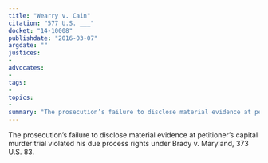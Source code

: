 ```yaml
---
title: "Wearry v. Cain"
citation: "577 U.S. ___"
docket: "14-10008"
publishdate: "2016-03-07"
argdate: ""
justices:
- 
advocates:
- 
tags:
- 
topics:
- 
summary: "The prosecution’s failure to disclose material evidence at petitioner’s capital murder trial violated his due process rights under Brady v. Maryland, 373 U.S. 83."
---
```

The prosecution’s failure to disclose material evidence at petitioner’s capital murder trial violated his due process rights under Brady v. Maryland, 373 U.S. 83.

